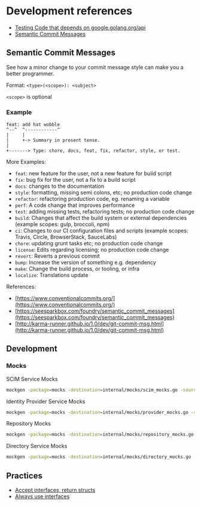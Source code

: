 # Development references

- [Testing Code that depends on google.golang.org/api](https://github.com/googleapis/google-api-go-client/blob/master/testing.md)
- [Semantic Commit Messages](https://gist.github.com/joshbuchea/6f47e86d2510bce28f8e7f42ae84c716)

## Semantic Commit Messages

See how a minor change to your commit message style can make you a better programmer.

Format: `<type>(<scope>): <subject>`

`<scope>` is optional

### Example

```text
feat: add hat wobble
^--^  ^------------^
|     |
|     +-> Summary in present tense.
|
+-------> Type: chore, docs, feat, fix, refactor, style, or test.
```

More Examples:

- `feat`: new feature for the user, not a new feature for build script
- `fix`: bug fix for the user, not a fix to a build script
- `docs`: changes to the documentation
- `style`: formatting, missing semi colons, etc; no production code change
- `refactor`: refactoring production code, eg. renaming a variable
- `perf`: A code change that improves performance
- `test`: adding missing tests, refactoring tests; no production code change
- `build`: Changes that affect the build system or external dependencies (example scopes: gulp, broccoli, npm)
- `ci`: Changes to our CI configuration files and scripts (example scopes: Travis, Circle, BrowserStack, SauceLabs)
- `chore`: updating grunt tasks etc; no production code change
- `license`: Edits regarding licensing; no production code change
- `revert`: Reverts a previous commit
- `bump`: Increase the version of something e.g. dependency
- `make`: Change the build process, or tooling, or infra
- `localize`: Translations update

References:

- [https://www.conventionalcommits.org/](https://www.conventionalcommits.org/)
- [https://seesparkbox.com/foundry/semantic_commit_messages](https://seesparkbox.com/foundry/semantic_commit_messages)
- [http://karma-runner.github.io/1.0/dev/git-commit-msg.html](http://karma-runner.github.io/1.0/dev/git-commit-msg.html)

## Development

### Mocks

SCIM Service Mocks

```bash
mockgen -package=mocks -destination=internal/mocks/scim_mocks.go -source=internal/scim/scim.go
```

Identity Provider Service Mocks

```bash
mockgen -package=mocks -destination=internal/mocks/provider_mocks.go -source=internal/provider/provider.go
```

Repository Mocks

```bash
mockgen -package=mocks -destination=internal/mocks/repository_mocks.go -source=internal/repository/repository.go
```

Directory Service Mocks

```bash
mockgen -package=mocks -destination=internal/mocks/directory_mocks.go -source=internal/google/directory.go DirectoryService
```

## Practices

- [Accept interfaces, return structs](https://bryanftan.medium.com/accept-interfaces-return-structs-in-go-d4cab29a301b)
- [Always use interfaces](https://medium.com/@bryanftan/always-use-interfaces-in-go-d8f9f8f8f9c0)
